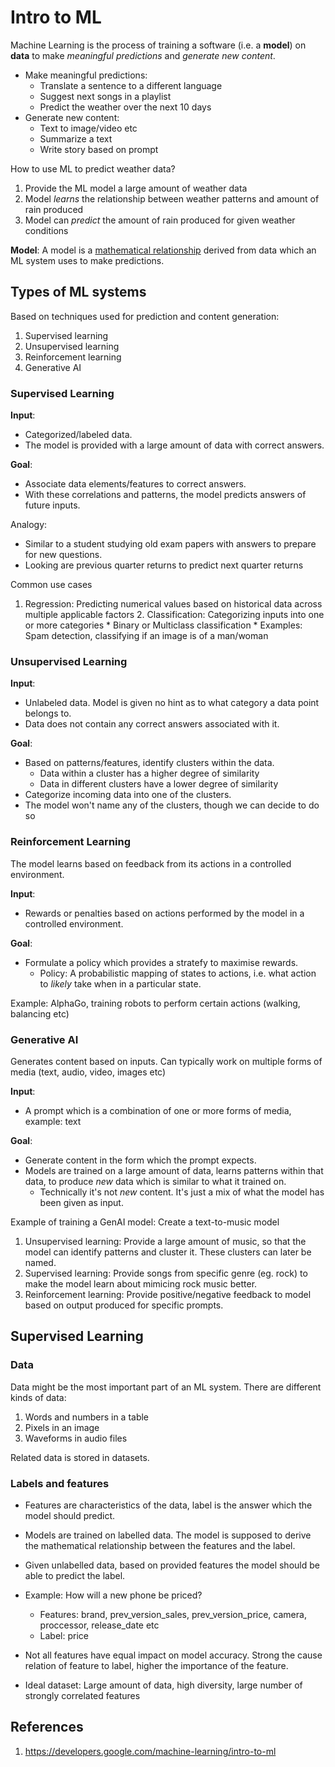 # Intro to ML
Machine Learning is the process of training a software (i.e. a **model**) on **data** to make _meaningful predictions_ and _generate new content_.
* Make meaningful predictions:
	* Translate a sentence to a different language
	* Suggest next songs in a playlist
	* Predict the weather over the next 10 days
* Generate new content:
  * Text to image/video etc
  * Summarize a text
  * Write story based on prompt

How to use ML to predict weather data?
1. Provide the ML model a large amount of weather data
2. Model _learns_ the relationship between weather patterns and amount of rain produced
3. Model can _predict_ the amount of rain produced for given weather conditions

**Model**: A model is a <ins>mathematical relationship</ins> derived from data which an ML system uses to make predictions.

## Types of ML systems
Based on techniques used for prediction and content generation:
1. Supervised learning
2. Unsupervised learning
3. Reinforcement learning
4. Generative AI

### Supervised Learning
**Input**:
* Categorized/labeled data.
* The model is provided with a large amount of data with correct answers. 

**Goal**:
* Associate data elements/features to correct answers.
* With these correlations and patterns, the model predicts answers of future inputs.
  
Analogy:
  * Similar to a student studying old exam papers with answers to prepare for new questions.
  * Looking are previous quarter returns to predict next quarter returns

Common use cases
  1. Regression: Predicting numerical values based on historical data across multiple applicable factors
	2. Classification: Categorizing inputs into one or more categories
  	* Binary or Multiclass classification
  	* Examples: Spam detection, classifying if an image is of a man/woman

### Unsupervised Learning
**Input**:
* Unlabeled data. Model is given no hint as to what category a data point belongs to.
* Data does not contain any correct answers associated with it.

**Goal**:
* Based on patterns/features, identify clusters within the data.
	* Data within a cluster has a higher degree of similarity
  * Data in different clusters have a lower degree of similarity
* Categorize incoming data into one of the clusters.
* The model won't name any of the clusters, though we can decide to do so

### Reinforcement Learning

The model learns based on feedback from its actions in a controlled environment.

**Input**:
* Rewards or penalties based on actions performed by the model in a controlled environment.

**Goal**:
* Formulate a policy which provides a stratefy to maximise rewards.
	* Policy: A probabilistic mapping of states to actions, i.e. what action to _likely_ take when in a particular state.

Example: AlphaGo, training robots to perform certain actions (walking, balancing etc)

### Generative AI
Generates content based on inputs. Can typically work on multiple forms of media (text, audio, video, images etc)

**Input**:
* A prompt which is a combination of one or more forms of media, example: text

**Goal**:
* Generate content in the form which the prompt expects.
* Models are trained on a large amount of data, learns patterns within that data, to produce _new_ data which is similar to what it trained on.
	* Technically it's not _new_ content. It's just a mix of what the model has been given as input.

Example of training a GenAI model: Create a text-to-music model
1. Unsupervised learning: Provide a large amount of music, so that the model can identify patterns and cluster it. These clusters can later be named.
2. Supervised learning: Provide songs from specific genre (eg. rock) to make the model learn about mimicing rock music better.
3. Reinforcement learning: Provide positive/negative feedback to model based on output produced for specific prompts.

## Supervised Learning

### Data
Data might be the most important part of an ML system. There are different kinds of data:
1. Words and numbers in a table
2. Pixels in an image
3. Waveforms in audio files

Related data is stored in datasets.

### Labels and features
* Features are characteristics of the data, label is the answer which the model should predict.
* Models are trained on labelled data. The model is supposed to derive the mathematical relationship between the features and the label.
* Given unlabelled data, based on provided features the model should be able to predict the label.
* Example: How will a new phone be priced?
	* Features: brand, prev_version_sales, prev_version_price, camera, proccessor, release_date etc
	* Label: price
   
 * Not all features have equal impact on model accuracy. Strong the cause relation of feature to label, higher the importance of the feature.
 * Ideal dataset: Large amount of data, high diversity, large number of strongly correlated features

## References
1. https://developers.google.com/machine-learning/intro-to-ml
